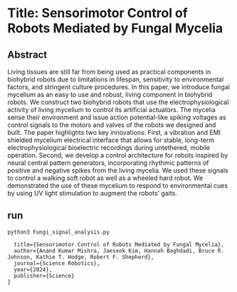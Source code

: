 # Title: Sensorimotor Control of Robots Mediated by Fungal Mycelia

## Abstract
Living tissues are still far from being used as practical components in biohybrid robots
due to limitations in lifespan, sensitivity to environmental factors, and stringent culture
procedures. In this paper, we introduce fungal mycelium as an easy to use and robust, living
component in biohybrid robots. We construct two biohybrid robots that use the
electrophysiological activity of living mycelium to control its artificial actuators. The mycelia
sense their environment and issue action potential-like spiking voltages as control signals to the
motors and valves of the robots we designed and built. The paper highlights two key innovations:
First, a vibration and EMI shielded mycelium electrical interface that allows for stable, long-term
electrophysiological bioelectric recordings during untethered, mobile operation. Second, we
develop a control architecture for robots inspired by neural central pattern generators,
incorporating rhythmic patterns of positive and negative spikes from the living mycelia. We used
these signals to control a walking soft robot as well as a wheeled hard robot. We demonstrated
the use of these mycelium to respond to environmental cues by using UV light stimulation to
augment the robots’ gaits.


## run
```
python3 Fungi_signal_analysis.py
```

```
  title={Sensorimotor Control of Robots Mediated by Fungal Mycelia},
  author={Anand Kumar Mishra, Jaeseok Kim, Hannah Baghdadi, Bruce R. Johnson, Kathie T. Hodge, Robert F. Shepherd},
  journal={Science Robotics},
  year={2024},
  publisher={Science}
}
```
